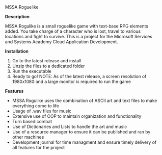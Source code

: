 MSSA Roguelike

**Description**

MSSA Rogulike is a small roguelike game with text-base RPG elements added. You take charge of a character who is lost, travel to various locations and fight to survive. This is a project for the Microsoft Services and Systems Academy Cloud Application Development.

**Installation**

1. Go to the latest release and install
2. Unzip the files to a dedicated folder
3. Run the executable
4. Ready to go!
   NOTE: As of the latest release, a screen resolution of 1980x1080 and a large monitor is required to run the game

**Features**

* MSSA Rogulike uses the combination of ASCII art and text files to make everything come to life
* Usage of .wav files for music
* Extensive use of OOP to maintain organization and functionality
* Turn based combat
* Use of Dictionaries and Lists to handle the art and music
* Use of a resource manager to ensure it can be published and ran by other machines
* Development journal for time managment and ensure timely delivery of all features for the project 
